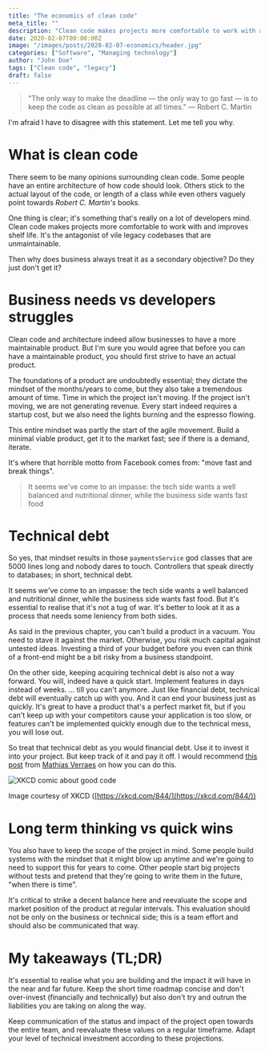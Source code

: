```yaml
---
title: "The economics of clean code"
meta_title: ""
description: "Clean code makes projects more comfortable to work with and improves shelf life. Its the antagonist of vile legacy codebases that are unmaintainable. Then why does business always treat it as a secondary objective? Do they just dont get it?"
date: 2020-02-07T00:00:00Z
image: "/images/posts/2020-02-07-economics/header.jpg"
categories: ["Software", "Managing technology"]
author: "John Doe"
tags: ["Clean code", "legacy"]
draft: false
---
```


> "The only way to make the deadline — the only way to go fast — is to keep the code as clean as possible at all times." — Robert C. Martin

I'm afraid I have to disagree with this statement. Let me tell you why.

# What is clean code

There seem to be many opinions surrounding clean code. Some people have an entire architecture of how code should look. Others stick to the actual layout of the code, or length of a class while even others vaguely point towards *Robert C. Martin's* books.

One thing is clear; it's something that's really on a lot of developers mind. Clean code makes projects more comfortable to work with and improves shelf life. It's the antagonist of vile legacy codebases that are unmaintainable.

Then why does business always treat it as a secondary objective? Do they just don't get it?

# Business needs vs developers struggles

Clean code and architecture indeed allow businesses to have a more maintainable product. But I'm sure you would agree that before you can have a maintainable product, you should first strive to have an actual product.

The foundations of a product are undoubtedly essential; they dictate the mindset of the months/years to come, but they also take a tremendous amount of time. Time in which the project isn't moving. If the project isn't moving, we are not generating revenue. Every start indeed requires a startup cost, but we also need the lights burning and the espresso flowing.

This entire mindset was partly the start of the agile movement. Build a minimal viable product, get it to the market fast; see if there is a demand, iterate.

It's where that horrible motto from Facebook comes from: "move fast and break things".

> It seems we've come to an impasse: the tech side wants a well balanced and nutritional dinner, while the business side wants fast food

# Technical debt

So yes, that mindset results in those `paymentsService` god classes that are 5000 lines long and nobody dares to touch. Controllers that speak directly to databases; in short, technical debt.

It seems we've come to an impasse: the tech side wants a well balanced and nutritional dinner, while the business side wants fast food. But it's essential to realise that it's not a tug of war. It's better to look at it as a process that needs some leniency from both sides.

As said in the previous chapter, you can't build a product in a vacuum. You need to stave it against the market. Otherwise, you risk much capital against untested ideas. Investing a third of your budget before you even can think of a front-end might be a bit risky from a business standpoint.

On the other side, keeping acquiring technical debt is also not a way forward. You will, indeed have a quick start. Implement features in days instead of weeks. ... till you can't anymore. Just like financial debt, technical debt will eventually catch up with you. And it can end your business just as quickly. It's great to have a product that's a perfect market fit, but if you can't keep up with your competitors cause your application is too slow, or features can't be implemented quickly enough due to the technical mess, you will lose out.

So treat that technical debt as you would financial debt. Use it to invest it into your project. But keep track of it and pay it off. I would recommend [this post](http://verraes.net/2020/01/wall-of-technical-debt/) from [Mathias Verraes](https://twitter.com/mathiasverraes) on how you can do this.

![XKCD comic about good code](https://imgs.xkcd.com/comics/good_code.png)

Image courtesy of XKCD ([https://xkcd.com/844/](https://xkcd.com/844/))

# Long term thinking vs quick wins

You also have to keep the scope of the project in mind. Some people build systems with the mindset that it might blow up anytime and we're going to need to support this for years to come. Other people start big projects without tests and pretend that they're going to write them in the future, "when there is time".

It's critical to strike a decent balance here and reevaluate the scope and market position of the product at regular intervals. This evaluation should not be only on the business or technical side; this is a team effort and should also be communicated that way.

# My takeaways (TL;DR)

It's essential to realise what you are building and the impact it will have in the near and far future. Keep the short time roadmap concise and don't over-invest (financially and technically) but also don't try and outrun the liabilities you are taking on along the way.

Keep communication of the status and impact of the project open towards the entire team, and reevaluate these values on a regular timeframe. Adapt your level of technical investment according to these projections.
